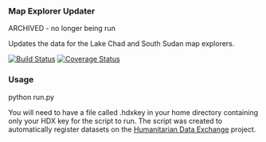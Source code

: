 ### Map Explorer Updater

ARCHIVED - no longer being run

Updates the data for the Lake Chad and South Sudan map explorers. 

[![Build Status](https://travis-ci.org/OCHA-DAP/hdx-scraper-mapexplorer.svg?branch=master&ts=1)](https://travis-ci.org/OCHA-DAP/hdx-scraper-mapexplorer) [![Coverage Status](https://coveralls.io/repos/github/OCHA-DAP/hdx-scraper-mapexplorer/badge.svg?branch=master&ts=1)](https://coveralls.io/github/OCHA-DAP/hdx-scraper-mapexplorer?branch=master)


### Usage
python run.py

You will need to have a file called .hdxkey in your home directory containing only your HDX key for the script to run. The script was created to automatically register datasets on the [Humanitarian Data Exchange](http://data.humdata.org/) project.

